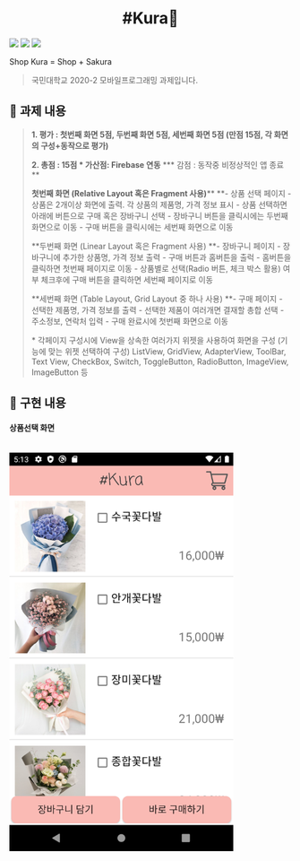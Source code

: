 <h1 align="center"> #Kura🌸</h1>
<div>
    <img src="https://img.shields.io/github/issues/minjj0905/ShopKura">
    <img src="https://img.shields.io/github/forks/minjj0905/ShopKura">
    <img src="https://img.shields.io/github/stars/minjj0905/ShopKura">
</div>

Shop Kura = Shop + Sakura
> 국민대학교 2020-2 모바일프로그래밍 과제입니다.


## :cherry_blossom: 과제 내용

> **1. 평가 : 첫번째 화면 5점, 두번째 화면 5점, 세번째 화면 5점
>      (만점 15점, 각 화면의 구성+동작으로 평가)**
>
> **2. 총점 : 15점
>   \* 가산점: Firebase 연동**  *** 감점 : 동작중 비정상적인 앱 종료** 
>
> **첫번째 화면 (Relative Layout 혹은 Fragment 사용)****
> **- 상품 선택 페이지
> \- 상품은 2개이상 화면에 출력. 각 상품의 제품명, 가격 정보 표시 
> \- 상품 선택하면 아래에 버튼으로 구매 혹은 장바구니 선택
> \- 장바구니 버튼을 클릭시에는 두번째 화면으로 이동
> \- 구매 버튼을 클릭시에는 세번째 화면으로 이동
>
> **두번째 화면 (Linear Layout 혹은 Fragment 사용)
> **- 장바구니 페이지
> \- 장바구니에 추가한 상품명, 가격 정보 출력
> \- 구매 버튼과 홈버튼을 출럭
> \- 홈버튼을 클릭하면 첫번째 페이지로 이동
> \- 상품별로 선택(Radio 버튼, 체크 박스 활용) 여부 체크후에
>  구매 버튼을 클릭하면 세번째 페이지로 이동
>
> **세번째 화면 (Table Layout, Grid Layout 중 하나 사용)
> **- 구매 페이지
> \- 선택한 제품명, 가격 정보를 출력
> \- 선택한 제품이 여러개면 결재할 총합 선택
> \- 주소정보, 연락처 입력
> \- 구매 완료시에 첫번째 화면으로 이동
>
> \* 각페이지 구성시에 View을 상속한 여러가지 위젯을 사용하여 화면을 구성
>  (기능에 맞는 위젯 선택하여 구성)
>   ListView, GridView, AdapterView, ToolBar, Text View, CheckBox, Switch, 
>   ToggleButton, RadioButton, ImageView, ImageButton 등



## :cherry_blossom: 구현 내용

#### 상품선택 화면
<br>
<img src="images/01_1.png" width="400">
